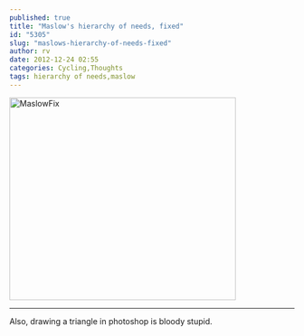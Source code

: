 ```yaml
---
published: true
title: "Maslow's hierarchy of needs, fixed"
id: "5305"
slug: "maslows-hierarchy-of-needs-fixed"
author: rv
date: 2012-12-24 02:55
categories: Cycling,Thoughts
tags: hierarchy of needs,maslow
---
```

<a href="/blog/2012/12/24/maslows-hierarchy-of-needs-fixed/maslowfix/" rel="attachment wp-att-5306"><img class="aligncenter size-medium wp-image-5306" alt="MaslowFix" src="https://s3.amazonaws.com/cfwblog/uploads/2012/12/MaslowFix-400x359.png" width="400" height="359" /></a>

--------------

Also, drawing a triangle in photoshop is bloody stupid.

&nbsp;